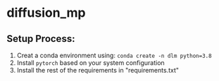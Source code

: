 # diffusion_mp

## Setup Process:
1. Creat a conda environment using: `conda create -n dlm python=3.8`
2. Install `pytorch` based on your system configuration
3. Install the rest of the requirements in "requirements.txt"

